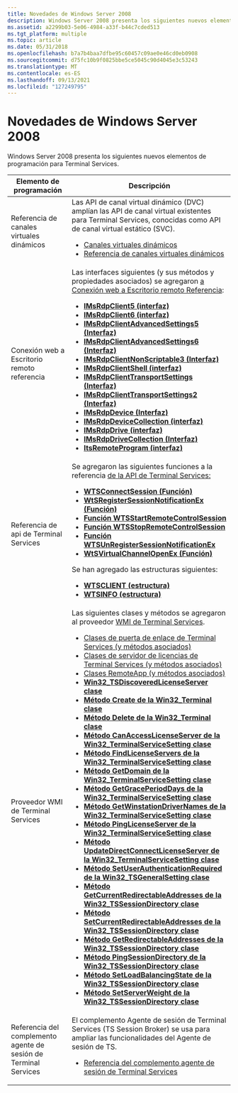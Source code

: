 ```yaml
---
title: Novedades de Windows Server 2008
description: Windows Server 2008 presenta los siguientes nuevos elementos de programación para Terminal Services.
ms.assetid: a2299b03-5e06-4984-a33f-b44c7cded513
ms.tgt_platform: multiple
ms.topic: article
ms.date: 05/31/2018
ms.openlocfilehash: b7a7b4baa7dfbe95c60457c09ae0e46cd0eb0908
ms.sourcegitcommit: d75fc10b9f0825bbe5ce5045c90d4045e3c53243
ms.translationtype: MT
ms.contentlocale: es-ES
ms.lasthandoff: 09/13/2021
ms.locfileid: "127249795"
---
```

# <a name="whats-new-in-windows-server-2008"></a>Novedades de Windows Server 2008

Windows Server 2008 presenta los siguientes nuevos elementos de programación para Terminal Services.




| Elemento de programación | Descripción | 
|---------------------|-------------|
| Referencia de canales virtuales dinámicos<br /> | Las API de canal virtual dinámico (DVC) amplían las API de canal virtual existentes para Terminal Services, conocidas como API de canal virtual estático (SVC).<br /><ul><li><a href="dynamic-virtual-channels.md">Canales virtuales dinámicos</a></li><li><a href="dynamic-virtual-channels-reference.md">Referencia de canales virtuales dinámicos</a></li></ul> | 
| Conexión web a Escritorio remoto referencia<br /> | Las interfaces siguientes (y sus métodos y propiedades asociados) se agregaron <a href="remote-desktop-web-connection-reference.md">a Conexión web a Escritorio remoto Referencia</a>:<br /><ul><li><a href="imsrdpclient5.md"><strong>IMsRdpClient5 (interfaz)</strong></a></li><li><a href="imsrdpclient6.md"><strong>IMsRdpClient6 (interfaz)</strong></a></li><li><a href="imsrdpclientadvancedsettings5.md"><strong>IMsRdpClientAdvancedSettings5 (Interfaz)</strong></a></li><li><a href="imsrdpclientadvancedsettings6.md"><strong>IMsRdpClientAdvancedSettings6 (Interfaz)</strong></a></li><li><a href="imsrdpclientnonscriptable3.md"><strong>IMsRdpClientNonScriptable3 (Interfaz)</strong></a></li><li><a href="imsrdpclientshell.md"><strong>IMsRdpClientShell (interfaz)</strong></a></li><li><a href="imsrdpclienttransportsettings.md"><strong>IMsRdpClientTransportSettings (Interfaz)</strong></a></li><li><a href="imsrdpclienttransportsettings2.md"><strong>IMsRdpClientTransportSettings2 (Interfaz)</strong></a></li><li><a href="imsrdpdevice.md"><strong>IMsRdpDevice (Interfaz)</strong></a></li><li><a href="imsrdpdevicecollection.md"><strong>IMsRdpDeviceCollection (interfaz)</strong></a></li><li><a href="imsrdpdrive.md"><strong>IMsRdpDrive (interfaz)</strong></a></li><li><a href="imsrdpdrivecollection.md"><strong>IMsRdpDriveCollection (Interfaz)</strong></a></li><li><a href="itsremoteprogram.md"><strong>ItsRemoteProgram (interfaz)</strong></a></li></ul> | 
| Referencia de api de Terminal Services<br /> | Se agregaron las siguientes funciones a la referencia <a href="terminal-services-api-reference.md">de la API de Terminal Services:</a><br /><ul><li><a href="/windows/desktop/api/Wtsapi32/nf-wtsapi32-wtsconnectsessiona"><strong>WTSConnectSession (Función)</strong></a></li><li><a href="/windows/desktop/api/Wtsapi32/nf-wtsapi32-wtsregistersessionnotificationex"><strong>WtSRegisterSessionNotificationEx (Función)</strong></a></li><li><a href="/windows/desktop/api/Wtsapi32/nf-wtsapi32-wtsstartremotecontrolsessiona"><strong>Función WTSStartRemoteControlSession</strong></a></li><li><a href="/windows/desktop/api/Wtsapi32/nf-wtsapi32-wtsstopremotecontrolsession"><strong>Función WTSStopRemoteControlSession</strong></a></li><li><a href="/windows/desktop/api/Wtsapi32/nf-wtsapi32-wtsunregistersessionnotificationex"><strong>Función WTSUnRegisterSessionNotificationEx</strong></a></li><li><a href="/windows/desktop/api/Wtsapi32/nf-wtsapi32-wtsvirtualchannelopenex"><strong>WtSVirtualChannelOpenEx (Función)</strong></a></li></ul>Se han agregado las estructuras siguientes:<br /><ul><li><a href="/windows/desktop/api/Wtsapi32/ns-wtsapi32-wtsclienta"><strong>WTSCLIENT (estructura)</strong></a></li><li><a href="/windows/desktop/api/Wtsapi32/ns-wtsapi32-wtsinfoa"><strong>WTSINFO (estructura)</strong></a></li></ul> | 
| Proveedor WMI de Terminal Services<br /> | Las siguientes clases y métodos se agregaron al proveedor <a href="terminal-services-wmi-provider.md">WMI de Terminal Services</a>.<br /><ul><li><a href="terminal-services-gateway-classes.md">Clases de puerta de enlace de Terminal Services (y métodos asociados)</a></li><li><a href="terminal-services-license-server-classes.md">Clases de servidor de licencias de Terminal Services (y métodos asociados)</a></li><li><a href="terminal-services-remoteapp-classes.md">Clases RemoteApp (y métodos asociados)</a></li><li><a href="win32-tsdiscoveredlicenseserver.md"><strong>Win32_TSDiscoveredLicenseServer clase</strong></a></li><li><a href="create-win32-terminal.md"><strong>Método Create de la Win32_Terminal clase</strong></a></li><li><a href="delete-win32-terminal.md"><strong>Método Delete de la Win32_Terminal clase</strong></a></li><li><a href="canaccesslicenseserver-win32-terminalservicesetting.md"><strong>Método CanAccessLicenseServer de la Win32_TerminalServiceSetting clase</strong></a></li><li><a href="findlicenseservers-win32-terminalservicesetting.md"><strong>Método FindLicenseServers de la Win32_TerminalServiceSetting clase</strong></a></li><li><a href="getdomain-win32-terminalservicesetting.md"><strong>Método GetDomain de la Win32_TerminalServiceSetting clase</strong></a></li><li><a href="getgraceperioddays-win32-terminalservicesetting.md"><strong>Método GetGracePeriodDays de la Win32_TerminalServiceSetting clase</strong></a></li><li><a href="getwinstationdrivernames-win32-terminalservicesetting.md"><strong>Método GetWinstationDriverNames de la Win32_TerminalServiceSetting clase</strong></a></li><li><a href="pinglicenseserver-win32-terminalservicesetting.md"><strong>Método PingLicenseServer de la Win32_TerminalServiceSetting clase</strong></a></li><li><a href="updatedirectconnectlicenseserver-win32-terminalservicesetting.md"><strong>Método UpdateDirectConnectLicenseServer de la Win32_TerminalServiceSetting clase</strong></a></li><li><a href="setuserauthenticationrequired-win32-tsgeneralsetting.md"><strong>Método SetUserAuthenticationRequired de la Win32_TSGeneralSetting clase</strong></a></li><li><a href="getcurrentredirectableaddresses-win32-tssessiondirectory.md"><strong>Método GetCurrentRedirectableAddresses de la Win32_TSSessionDirectory clase</strong></a></li><li><a href="setcurrentredirectableaddresses-win32-tssessiondirectory.md"><strong>Método SetCurrentRedirectableAddresses de la Win32_TSSessionDirectory clase</strong></a></li><li><a href="getredirectableaddresses-win32-tssessiondirectory.md"><strong>Método GetRedirectableAddresses de la Win32_TSSessionDirectory clase</strong></a></li><li><a href="pingsessiondirectory-win32-tssessiondirectory.md"><strong>Método PingSessionDirectory de la Win32_TSSessionDirectory clase</strong></a></li><li><a href="setloadbalancingstate-win32-tssessiondirectory.md"><strong>Método SetLoadBalancingState de la Win32_TSSessionDirectory clase</strong></a></li><li><a href="setserverweight-win32-tssessiondirectory.md"><strong>Método SetServerWeight de la Win32_TSSessionDirectory clase</strong></a></li></ul> | 
| Referencia del complemento agente de sesión de Terminal Services<br /> | El complemento Agente de sesión de Terminal Services (TS Session Broker) se usa para ampliar las funcionalidades del Agente de sesión de TS.<br /><ul><li><a href="/windows/desktop/TermServ/terminal-services-virtualization-api-reference">Referencia del complemento agente de sesión de Terminal Services</a></li></ul> | 




 

 


